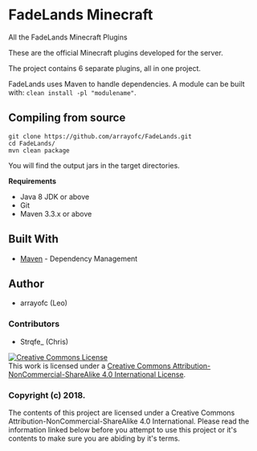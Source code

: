 # FadeLands Minecraft
All the FadeLands Minecraft Plugins

These are the official Minecraft plugins developed for the server.

The project contains 6 separate plugins, all in one project.

FadeLands uses Maven to handle dependencies. A module can be built with: `clean install -pl "modulename"`.

## Compiling from source
```
git clone https://github.com/arrayofc/FadeLands.git
cd FadeLands/
mvn clean package
```
You will find the output jars in the target directories.

**Requirements**

* Java 8 JDK or above
* Git
* Maven 3.3.x or above

## Built With
* [Maven](https://maven.apache.org/) - Dependency Management

## Author
* arrayofc (Leo)

### Contributors
* Strqfe_ (Chris)

<a rel="license" href="http://creativecommons.org/licenses/by-nc-sa/4.0/"><img alt="Creative Commons License" style="border-width:0" src="https://i.creativecommons.org/l/by-nc-sa/4.0/80x15.png" /></a><br />This work is licensed under a <a rel="license" href="http://creativecommons.org/licenses/by-nc-sa/4.0/">Creative Commons Attribution-NonCommercial-ShareAlike 4.0 International License</a>.

### Copyright (c) 2018.

The contents of this project are licensed under a Creative Commons Attribution-NonCommercial-ShareAlike 4.0 International. Please read the information linked below before you attempt to use this project or it's contents to make sure you are abiding by it's terms.
